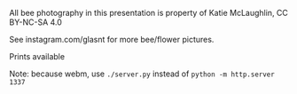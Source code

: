 All bee photography in this presentation is property of Katie McLaughlin, CC BY-NC-SA 4.0

See instagram.com/glasnt for more bee/flower pictures. 

Prints available


Note: because webm, use `./server.py` instead of `python -m http.server 1337`
